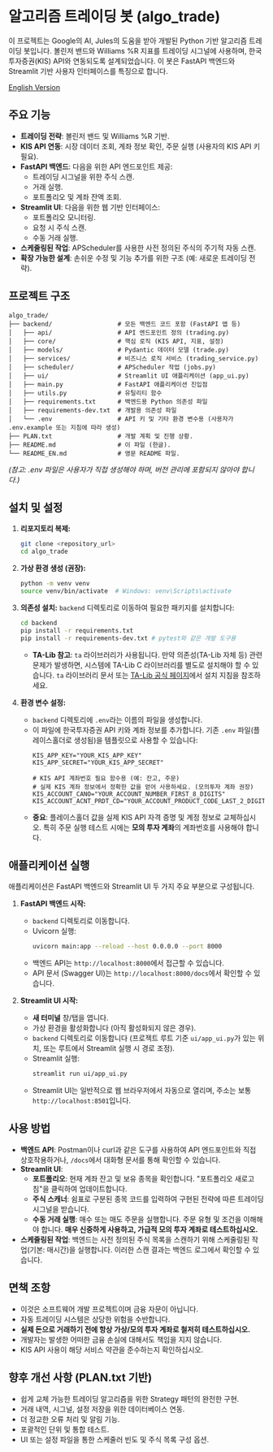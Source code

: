 # 알고리즘 트레이딩 봇 (algo_trade)

이 프로젝트는 Google의 AI, Jules의 도움을 받아 개발된 Python 기반 알고리즘 트레이딩 봇입니다.
볼린저 밴드와 Williams %R 지표를 트레이딩 시그널에 사용하며, 한국투자증권(KIS) API와 연동되도록 설계되었습니다. 이 봇은 FastAPI 백엔드와 Streamlit 기반 사용자 인터페이스를 특징으로 합니다.

[English Version](README_EN.md)

## 주요 기능

*   **트레이딩 전략**: 볼린저 밴드 및 Williams %R 기반.
*   **KIS API 연동**: 시장 데이터 조회, 계좌 정보 확인, 주문 실행 (사용자의 KIS API 키 필요).
*   **FastAPI 백엔드**: 다음을 위한 API 엔드포인트 제공:
    *   트레이딩 시그널을 위한 주식 스캔.
    *   거래 실행.
    *   포트폴리오 및 계좌 잔액 조회.
*   **Streamlit UI**: 다음을 위한 웹 기반 인터페이스:
    *   포트폴리오 모니터링.
    *   요청 시 주식 스캔.
    *   수동 거래 실행.
*   **스케줄링된 작업**: APScheduler를 사용한 사전 정의된 주식의 주기적 자동 스캔.
*   **확장 가능한 설계**: 손쉬운 수정 및 기능 추가를 위한 구조 (예: 새로운 트레이딩 전략).

## 프로젝트 구조

```
algo_trade/
├── backend/                  # 모든 백엔드 코드 포함 (FastAPI 앱 등)
│   ├── api/                  # API 엔드포인트 정의 (trading.py)
│   ├── core/                 # 핵심 로직 (KIS API, 지표, 설정)
│   ├── models/               # Pydantic 데이터 모델 (trade.py)
│   ├── services/             # 비즈니스 로직 서비스 (trading_service.py)
│   ├── scheduler/            # APScheduler 작업 (jobs.py)
│   ├── ui/                   # Streamlit UI 애플리케이션 (app_ui.py)
│   ├── main.py               # FastAPI 애플리케이션 진입점
│   ├── utils.py              # 유틸리티 함수
│   ├── requirements.txt      # 백엔드용 Python 의존성 파일
│   ├── requirements-dev.txt  # 개발용 의존성 파일
│   └── .env                  # API 키 및 기타 환경 변수용 (사용자가 .env.example 또는 지침에 따라 생성)
├── PLAN.txt                  # 개발 계획 및 진행 상황.
├── README.md                 # 이 파일 (한글).
└── README_EN.md              # 영문 README 파일.
```
*(참고: .env 파일은 사용자가 직접 생성해야 하며, 버전 관리에 포함되지 않아야 합니다.)*

## 설치 및 설정

1.  **리포지토리 복제:**
    ```bash
    git clone <repository_url>
    cd algo_trade
    ```

2.  **가상 환경 생성 (권장):**
    ```bash
    python -m venv venv
    source venv/bin/activate  # Windows: venv\Scripts\activate
    ```

3.  **의존성 설치:**
    `backend` 디렉토리로 이동하여 필요한 패키지를 설치합니다:
    ```bash
    cd backend
    pip install -r requirements.txt
    pip install -r requirements-dev.txt # pytest와 같은 개발 도구용
    ```
    *   **TA-Lib 참고**: `ta` 라이브러리가 사용됩니다. 만약 의존성(TA-Lib 자체 등) 관련 문제가 발생하면, 시스템에 TA-Lib C 라이브러리를 별도로 설치해야 할 수 있습니다. `ta` 라이브러리 문서 또는 [TA-Lib 공식 페이지](https://ta-lib.org/hdr_dw.html)에서 설치 지침을 참조하세요.

4.  **환경 변수 설정:**
    *   `backend` 디렉토리에 `.env`라는 이름의 파일을 생성합니다.
    *   이 파일에 한국투자증권 API 키와 계좌 정보를 추가합니다. 기존 `.env` 파일(플레이스홀더로 생성됨)을 템플릿으로 사용할 수 있습니다:
        ```env
        KIS_APP_KEY="YOUR_KIS_APP_KEY"
        KIS_APP_SECRET="YOUR_KIS_APP_SECRET"

        # KIS API 계좌번호 필요 함수용 (예: 잔고, 주문)
        # 실제 KIS 계좌 정보에서 정확한 값을 얻어 사용하세요. (모의투자 계좌 권장)
        KIS_ACCOUNT_CANO="YOUR_ACCOUNT_NUMBER_FIRST_8_DIGITS"
        KIS_ACCOUNT_ACNT_PRDT_CD="YOUR_ACCOUNT_PRODUCT_CODE_LAST_2_DIGITS"
        ```
    *   **중요**: 플레이스홀더 값을 실제 KIS API 자격 증명 및 계정 정보로 교체하십시오. 특히 주문 실행 테스트 시에는 **모의 투자 계좌**의 계좌번호를 사용해야 합니다.

## 애플리케이션 실행

애플리케이션은 FastAPI 백엔드와 Streamlit UI 두 가지 주요 부분으로 구성됩니다.

1.  **FastAPI 백엔드 시작:**
    *   `backend` 디렉토리로 이동합니다.
    *   Uvicorn 실행:
        ```bash
        uvicorn main:app --reload --host 0.0.0.0 --port 8000
        ```
    *   백엔드 API는 `http://localhost:8000`에서 접근할 수 있습니다.
    *   API 문서 (Swagger UI)는 `http://localhost:8000/docs`에서 확인할 수 있습니다.

2.  **Streamlit UI 시작:**
    *   **새 터미널** 창/탭을 엽니다.
    *   가상 환경을 활성화합니다 (아직 활성화되지 않은 경우).
    *   `backend` 디렉토리로 이동합니다 (프로젝트 루트 기준 `ui/app_ui.py`가 있는 위치, 또는 루트에서 Streamlit 실행 시 경로 조정).
    *   Streamlit 실행:
        ```bash
        streamlit run ui/app_ui.py
        ```
    *   Streamlit UI는 일반적으로 웹 브라우저에서 자동으로 열리며, 주소는 보통 `http://localhost:8501`입니다.

## 사용 방법

*   **백엔드 API**: Postman이나 curl과 같은 도구를 사용하여 API 엔드포인트와 직접 상호작용하거나, `/docs`에서 대화형 문서를 통해 확인할 수 있습니다.
*   **Streamlit UI**:
    *   **포트폴리오**: 현재 계좌 잔고 및 보유 종목을 확인합니다. "포트폴리오 새로고침"을 클릭하여 업데이트합니다.
    *   **주식 스캐너**: 쉼표로 구분된 종목 코드를 입력하여 구현된 전략에 따른 트레이딩 시그널을 받습니다.
    *   **수동 거래 실행**: 매수 또는 매도 주문을 실행합니다. 주문 유형 및 조건을 이해해야 합니다. **매우 신중하게 사용하고, 가급적 모의 투자 계좌로 테스트하십시오.**
*   **스케줄링된 작업**: 백엔드는 사전 정의된 주식 목록을 스캔하기 위해 스케줄링된 작업(기본: 매시간)을 실행합니다. 이러한 스캔 결과는 백엔드 로그에서 확인할 수 있습니다.

## 면책 조항

*   이것은 소프트웨어 개발 프로젝트이며 금융 자문이 아닙니다.
*   자동 트레이딩 시스템은 상당한 위험을 수반합니다.
*   **실제 돈으로 거래하기 전에 항상 가상/모의 투자 계좌로 철저히 테스트하십시오.**
*   개발자는 발생한 어떠한 금융 손실에 대해서도 책임을 지지 않습니다.
*   KIS API 사용이 해당 서비스 약관을 준수하는지 확인하십시오.

## 향후 개선 사항 (PLAN.txt 기반)

*   쉽게 교체 가능한 트레이딩 알고리즘을 위한 Strategy 패턴의 완전한 구현.
*   거래 내역, 시그널, 설정 저장을 위한 데이터베이스 연동.
*   더 정교한 오류 처리 및 알림 기능.
*   포괄적인 단위 및 통합 테스트.
*   UI 또는 설정 파일을 통한 스케줄러 빈도 및 주식 목록 구성 옵션.

